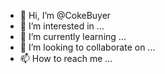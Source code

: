 - 👋 Hi, I’m @CokeBuyer
- 👀 I’m interested in ...
- 🌱 I’m currently learning ...
- 💞️ I’m looking to collaborate on ...
- 📫 How to reach me ...

<!---
CokeBuyer/CokeBuyer is a ✨ special ✨ repository because its `README.md` (this file) appears on your GitHub profile.
You can click the Preview link to take a look at your changes.
--->

